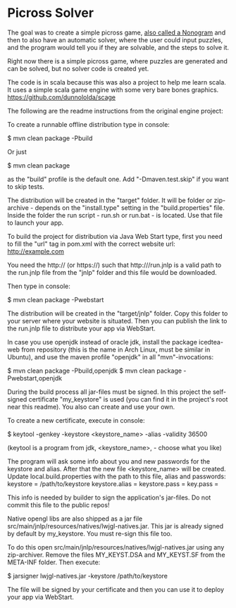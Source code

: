 # Picross Solver

The goal was to create a simple picross game, [also called a Nonogram](https://en.wikipedia.org/wiki/Nonogram)
and then to also have an automatic solver, where the user could input puzzles, and the program would tell you if they
are solvable, and the steps to solve it.

Right now there is a simple picross game, where puzzles are generated and can be solved, but no solver code is created yet.

The code is in scala because this was also a project to help me learn scala. It uses a simple scala game engine with some
very bare bones graphics.  https://github.com/dunnololda/scage

The following are the readme instructions from the original engine project:

To create a runnable offline distribution type in console:

  $ mvn clean package -Pbuild

Or just

  $ mvn clean package

as the "build" profile is the default one. Add "-Dmaven.test.skip" if you want to skip tests.

The distribution will be created in the "target" folder. It will be folder or zip-archive - depends on the "install.type" setting in
the "build.properties" file. Inside the folder the run script - run.sh or run.bat - is located. Use that file to launch your app.

To build the project for distribution via Java Web Start type, first you need to fill the "url" tag in pom.xml with the correct website url:
<url>http://example.com</url>

You need the http://<path> (or https://<path>) such that http://<path>/run.jnlp is a valid path to the run.jnlp file from the "jnlp"
folder and this file would be downloaded.

Then type in console:

  $ mvn clean package -Pwebstart

The distribution will be created in the "target/jnlp" folder. Copy this folder to your server where your website is situated.
Then you can publish the link to the run.jnlp file to distribute your app via WebStart.

In case you use openjdk instead of oracle jdk, install the package icedtea-web from repository (this is the name in Arch Linux,
must be similar in Ubuntu), and use the maven profile "openjdk" in all "mvn"-invocations:

  $ mvn clean package -Pbuild,openjdk
  $ mvn clean package -Pwebstart,openjdk

During the build process all jar-files must be signed. In this project the self-signed certificate "my_keystore" is used
(you can find it in the project's root near this readme). You also can create and use your own.

To create a new certificate, execute in console:

  $ keytool -genkey -keystore <keystore_name> -alias <alias> -validity 36500

(keytool is a program from jdk, <keystore_name>, <alias> - choose what you like)

The program will ask some info about you and new passwords for the keystore and alias. After that the new file <keystore_name>
will be created. Update local.build.properties with the path to this file, alias and passwords:
keystore = /path/to/keystore
keystore.alias = <alias>
keystore.pass = <password>
key.pass = <password>

This info is needed by builder to sign the application's jar-files. Do not commit this file to the public repos!

Native opengl libs are also shipped as a jar file src/main/jnlp/resources/natives/lwjgl-natives.jar. This jar is already signed
 by default by my_keystore. You must re-sign this file too.

To do this open src/main/jnlp/resources/natives/lwjgl-natives.jar using any zip-archiver. Remove the files MY_KEYST.DSA and MY_KEYST.SF
from the META-INF folder. Then execute:

  $ jarsigner lwjgl-natives.jar <alias> -keystore /path/to/keystore

The file will be signed by your certificate and then you can use it to deploy your app via WebStart.